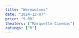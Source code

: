 ```yaml
---
title: "Werewolves"
date: "2024-12-07"
price: "9.00"
theaters: ["Marquette Cinemas"]
ratings: ["R"]
---
```

